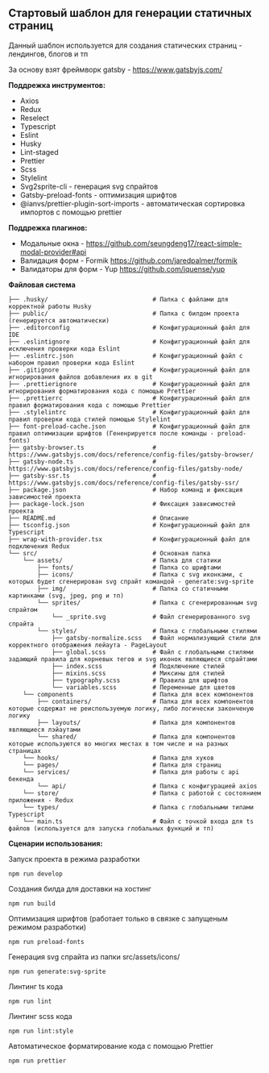 ## Стартовый шаблон для генерации статичных страниц

Данный шаблон используется для создания статических страниц - лендингов, блогов и тп

За основу взят фреймворк gatsby - https://www.gatsbyjs.com/

**Поддрежка инструментов:**
- Axios
- Redux
- Reselect
- Typescript
- Eslint
- Husky
- Lint-staged
- Prettier
- Scss
- Stylelint
- Svg2sprite-cli - генерация svg спрайтов
- Gatsby-preload-fonts - оптимизация шрифтов
- @ianvs/prettier-plugin-sort-imports - автоматическая сортировка импортов с помощью prettier

**Поддрежка плагинов:**
- Модальные окна - https://github.com/seungdeng17/react-simple-modal-provider#api
- Валидация форм - Formik https://github.com/jaredpalmer/formik
- Валидаторы для форм - Yup https://github.com/jquense/yup

**Файловая система**

```
├── .husky/                             # Папка с файлами для корректной работы Husky
├── public/                             # Папка с билдом проекта (генерируется автоматически)
├── .editorconfig                       # Конфигурационный файл для IDE
├── .eslintignore                       # Конфигурационный файл для исключения проверки кода Eslint
├── .eslintrc.json                      # Конфигурационный файл с набором правил проверки кода Eslint
├── .gitignore                          # Конфигурационный файл для игнорирования файлов добавления их в git
├── .prettierignore                     # Конфигурационный файл для игнорирования форматирования кода с помощью Prettier
├── .prettierrc                         # Конфигурационный файл для правил форматирования кода с помощью Prettier
├── .stylelintrc                        # Конфигурационный файл для правил проверки кода стилей помощью Stylelint
├── font-preload-cache.json             # Конфигурационный файл для правил оптимизации шрифтов (Гененрируется после команды - preload-fonts)
├── gatsby-browser.ts                   # https://www.gatsbyjs.com/docs/reference/config-files/gatsby-browser/
├── gatsby-node.ts                      # https://www.gatsbyjs.com/docs/reference/config-files/gatsby-node/
├── gatsby-ssr.ts                       # https://www.gatsbyjs.com/docs/reference/config-files/gatsby-ssr/
├── package.json                        # Набор команд и фиксация зависимостей проекта
├── package-lock.json                   # Фиксация зависимостей проекта
├── README.md                           # Описание
├── tsconfig.json                       # Конфигурационный файл для Typescript
├── wrap-with-provider.tsx              # Конфигурационный файл для подключения Redux
└── src/                                # Основная папка
    └── assets/                         # Папка для статики
        ├── fonts/                      # Папка со шрифтами
        ├── icons/                      # Папка c svg иконками, с которых будет сгенерирован svg спрайт командой - generate:svg-sprite
        ├── img/                        # Папка со статичными картинками (svg, jpeg, png и тп)
        └── sprites/                    # Папка с сгенерированным svg спрайтом
            └── _sprite.svg             # Файл сгенерированного svg спрайта
        └── styles/                     # Папка с глобальными стилями
            ├── gatsby-normalize.scss   # Файл нормализующий стили для корректного отображения лейаута - PageLayout
            ├── global.scss             # Файл с глобальными стилями задающий правила для корневых тегов и svg иконок являющиеся спрайтами
            ├── index.scss              # Подключение стилей
            ├── mixins.scss             # Миксины для стилей
            ├── typography.scss         # Правила для шрифтов
            └── variables.scss          # Переменные для цветов
    └── components                      # Папка для всех компонентов
        ├── containers/                 # Папка для всех компонентов которые содержат не реиспользуемую логику, либо логически законченую логику
        ├── layouts/                    # Папка для компонентов являющиеся лэйаутами
        └── shared/                     # Папка для компонентов которые используются во многих местах в том числе и на разных страницах
    └── hooks/                          # Папка для хуков
    └── pages/                          # Папка для страниц
    └── services/                       # Папка для работы с api бекенда
        └── api/                        # Папка с конфигурацией axios
    └── store/                          # Папка с работой с состоянием приложения - Redux
    └── types/                          # Папка с глобальными типами Typescript
    └── main.ts                         # Файл с точкой входа для ts файлов (используется для запуска глобальных функций и тп)
```

**Сценарии использования:**

Запуск проекта в режима разработки
```shell
npm run develop
```

Создания билда для доставки на хостинг
```shell
npm run build
```

Оптимизация шрифтов (работает только в связке с запущеным режимом разработки)
```shell
npm run preload-fonts
```

Генерация svg спрайта из папки src/assets/icons/
```shell
npm run generate:svg-sprite
```

Линтинг ts кода
```shell
npm run lint
```

Линтинг scss кода
```shell
npm run lint:style
```

Автоматическое форматирование кода с помощью Prettier
```shell
npm run prettier
```

